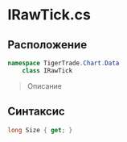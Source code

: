 
# IRawTick.cs
## Расположение
```csharp
namespace TigerTrade.Chart.Data  
    class IRawTick
```

> Описание

## Синтаксис
```csharp
long Size { get; }
```

